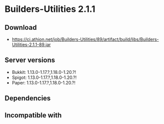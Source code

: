 # Builders-Utilities 2.1.1

## Download
- https://ci.athion.net/job/Builders-Utilities/89/artifact/build/libs/Builders-Utilities-2.1.1-89.jar

## Server versions
- Bukkit: 1.13.0-1.17.?,1.18.0-1.20.?!
- Spigot: 1.13.0-1.17.?,1.18.0-1.20.?!
- Paper: 1.13.0-1.17.?,1.18.0-1.20.?!

## Dependencies

## Incompatible with
